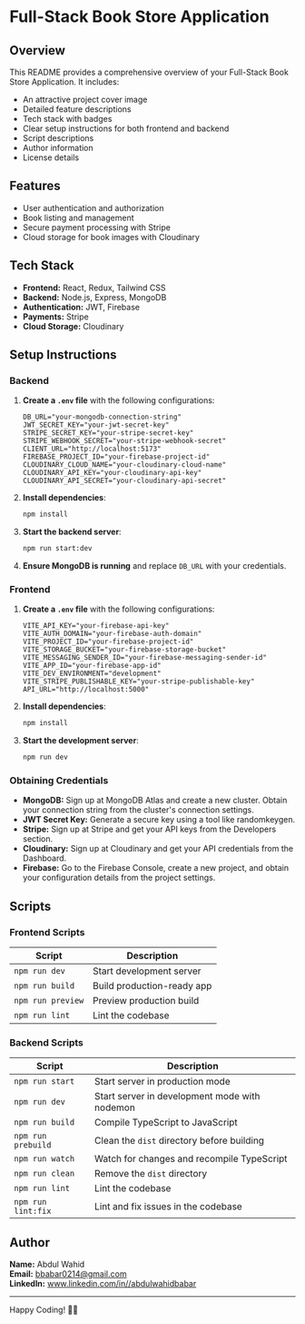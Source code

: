 # Full-Stack Book Store Application

## Overview
This README provides a comprehensive overview of your Full-Stack Book Store Application. It includes:

- An attractive project cover image
- Detailed feature descriptions
- Tech stack with badges
- Clear setup instructions for both frontend and backend
- Script descriptions
- Author information
- License details

## Features
- User authentication and authorization
- Book listing and management
- Secure payment processing with Stripe
- Cloud storage for book images with Cloudinary

## Tech Stack
- **Frontend:** React, Redux, Tailwind CSS
- **Backend:** Node.js, Express, MongoDB
- **Authentication:** JWT, Firebase
- **Payments:** Stripe
- **Cloud Storage:** Cloudinary

## Setup Instructions

### Backend

1. **Create a `.env` file** with the following configurations:

    ```env
    DB_URL="your-mongodb-connection-string"
    JWT_SECRET_KEY="your-jwt-secret-key"
    STRIPE_SECRET_KEY="your-stripe-secret-key"
    STRIPE_WEBHOOK_SECRET="your-stripe-webhook-secret"
    CLIENT_URL="http://localhost:5173"
    FIREBASE_PROJECT_ID="your-firebase-project-id"
    CLOUDINARY_CLOUD_NAME="your-cloudinary-cloud-name"
    CLOUDINARY_API_KEY="your-cloudinary-api-key"
    CLOUDINARY_API_SECRET="your-cloudinary-api-secret"
    ```

2. **Install dependencies**:

    ```bash
    npm install
    ```

3. **Start the backend server**:

    ```bash
    npm run start:dev
    ```

4. **Ensure MongoDB is running** and replace `DB_URL` with your credentials.

### Frontend

1. **Create a `.env` file** with the following configurations:

    ```env
    VITE_API_KEY="your-firebase-api-key"
    VITE_AUTH_DOMAIN="your-firebase-auth-domain"
    VITE_PROJECT_ID="your-firebase-project-id"
    VITE_STORAGE_BUCKET="your-firebase-storage-bucket"
    VITE_MESSAGING_SENDER_ID="your-firebase-messaging-sender-id"
    VITE_APP_ID="your-firebase-app-id"
    VITE_DEV_ENVIRONMENT="development"
    VITE_STRIPE_PUBLISHABLE_KEY="your-stripe-publishable-key"
    API_URL="http://localhost:5000"
    ```

2. **Install dependencies**:

    ```bash
    npm install
    ```

3. **Start the development server**:

    ```bash
    npm run dev
    ```

### Obtaining Credentials

- **MongoDB:** Sign up at MongoDB Atlas and create a new cluster. Obtain your connection string from the cluster's connection settings.
- **JWT Secret Key:** Generate a secure key using a tool like randomkeygen.
- **Stripe:** Sign up at Stripe and get your API keys from the Developers section.
- **Cloudinary:** Sign up at Cloudinary and get your API credentials from the Dashboard.
- **Firebase:** Go to the Firebase Console, create a new project, and obtain your configuration details from the project settings.

## Scripts

### Frontend Scripts

| Script        | Description                      |
| ------------- | -------------------------------- |
| `npm run dev` | Start development server         |
| `npm run build` | Build production-ready app      |
| `npm run preview` | Preview production build      |
| `npm run lint` | Lint the codebase               |

### Backend Scripts

| Script        | Description                      |
| ------------- | -------------------------------- |
| `npm run start` | Start server in production mode |
| `npm run dev` | Start server in development mode with nodemon |
| `npm run build` | Compile TypeScript to JavaScript |
| `npm run prebuild` | Clean the `dist` directory before building |
| `npm run watch` | Watch for changes and recompile TypeScript |
| `npm run clean` | Remove the `dist` directory    |
| `npm run lint` | Lint the codebase               |
| `npm run lint:fix` | Lint and fix issues in the codebase |

## Author

**Name:** Abdul Wahid  
**Email:** bbabar0214@gmail.com  
**LinkedIn:** www.linkedin.com/in//abdulwahidbabar

---

Happy Coding! 🚀📖
